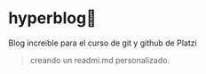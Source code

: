 # hyperblog🍏
Blog increible para el curso de git y github de Platzi
> creando un readmi.md personalizado.